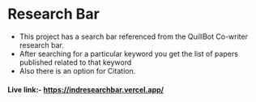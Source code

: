 # Research Bar 
- This project has a search bar referenced from the QuillBot Co-writer research bar.
- After searching for a particular keyword you get the list of papers published related to that keyword
- Also there is an option for Citation.

#### Live link:- https://indresearchbar.vercel.app/
